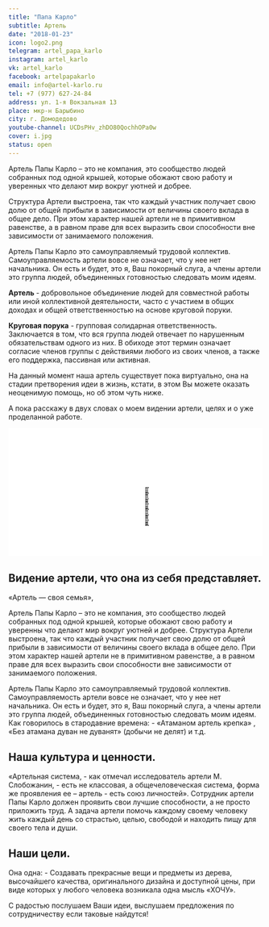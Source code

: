 ```yaml
---
title: "Папа Карло"
subtitle: Артель
date: "2018-01-23"
icon: logo2.png
telegram: artel_papa_karlo
instagram: artel_karlo
vk: artel_karlo
facebook: artelpapakarlo
email: info@artel-karlo.ru
tel: +7 (977) 627-24-84
address: ул. 1-я Вокзальная 13
place: мкр-н Барыбино
city: г. Домодедово
youtube-channel: UCDsPHv_zhDO80QochhOPa0w
cover: i.jpg
status: open
---
```


Артель Папы Карло – это не компания, это сообщество людей собранных под одной крышей, которые обожают свою работу и уверенных что делают мир вокруг уютней и добрее.

Структура Артели выстроена, так что каждый участник получает свою долю от общей прибыли в зависимости от величины своего вклада в общее дело. При этом характер нашей артели не в примитивном равенстве, а в равном праве для всех выразить свои способности вне зависимости от занимаемого положения.

Артель Папы Карло это самоуправляемый трудовой коллектив. Самоуправляемость артели вовсе не означает, что у нее нет начальника. Он есть и будет, это я, Ваш покорный слуга, а члены артели это группа людей, объединенных готовностью следовать моим идеям.

**Артель** - добровольное объединение людей для совместной работы или иной коллективной деятельности, часто с участием в общих доходах и общей ответственностью на основе круговой поруки.

**Круговая порука** - групповая солидарная ответственность. Заключается в том, что вся группа людей отвечает по нарушенным обязательствам одного из них. В обиходе этот термин означает согласие членов группы с действиями любого из своих членов, а также его поддержка, пассивная или активная.

На данный момент наша артель существует пока виртуально, она на стадии претворения идеи в жизнь, кстати, в этом Вы можете оказать неоценимую помощь, но об этом чуть ниже.

А пока расскажу в двух словах о моем видении артели, целях и о уже проделанной работе.

![](./logo1.png)

## Видение артели, что она из себя представляет.

«Артель — своя семья»,

Артель Папы Карло – это не компания, это сообщество людей собранных под одной крышей, которые обожают свою работу и уверенны что делают мир вокруг уютней и добрее. Структура Артели выстроена, так что каждый участник получает свою долю от общей прибыли в зависимости от величины своего вклада в общее дело. При этом характер нашей артели не в примитивном равенстве, а в равном праве для всех выразить свои способности вне зависимости от занимаемого положения.

Артель Папы Карло это самоуправляемый трудовой коллектив. Самоуправляемость артели вовсе не означает, что у нее нет начальника. Он есть и будет, это я, Ваш покорный слуга, а члены артели это группа людей, объединенных готовностью следовать моим идеям. Как говорилось в стародавние времена: - «Атаманом артель крепка» , «Без атамана дуван не дуванят» (добычи не делят) и т.д.

## Наша культура и ценности.

«Артельная система, - как отмечал исследователь артели М. Слобожанин, - есть не классовая, а общечеловеческая система, форма же проявления ее – артель - есть союз личностей». Сотрудник артели Папы Карло должен проявить свои лучшие способности, а не просто приложить труд. А задача артели помочь каждому своему человеку жить каждый день со страстью, целью, свободой и находить пищу для своего тела и души.

## Наши цели.

Она одна: - Создавать прекрасные вещи и предметы из дерева, высочайшего качества, оригинального дизайна и доступной цены, при виде которых у любого человека возникала одна мысль «ХОЧУ».

С радостью послушаем Ваши идеи, выслушаем предложения по сотрудничеству если таковые найдутся!
